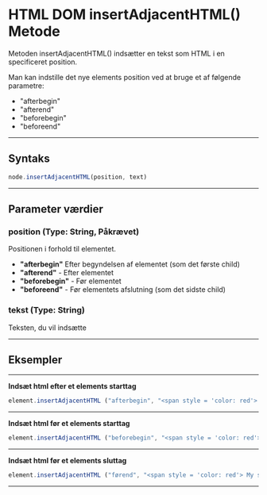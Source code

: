 # HTML DOM insertAdjacentHTML() Metode

Metoden insertAdjacentHTML() indsætter en tekst som HTML i en specificeret position.

Man kan indstille det nye elements position ved at bruge et af følgende parametre:

* "afterbegin"
* "afterend"
* "beforebegin"
* "beforeend"
___
## Syntaks
```js
node.insertAdjacentHTML(position, text)
```
___
## Parameter værdier

### position (Type: String, Påkrævet)

Positionen i forhold til elementet.
* **"afterbegin"** Efter begyndelsen af elementet (som det første child)
* **"afterend"** - Efter elementet
* **"beforebegin"** - Før elementet
* **"beforeend"** - Før elementets afslutning (som det sidste child)

### tekst (Type: String) 

Teksten, du vil indsætte
___
## Eksempler
___
**Indsæt html efter et elements starttag**

```js
element.insertAdjacentHTML ("afterbegin", "<span style = 'color: red'> My span </span>");
```
___
**Indsæt html før et elements starttag**

```js
element.insertAdjacentHTML ("beforebegin", "<span style = 'color: red'> My span </span>");
```
___
**Indsæt html før et elements sluttag**
```js
element.insertAdjacentHTML ("førend", "<span style = 'color: red'> My span </span>");
```
___
